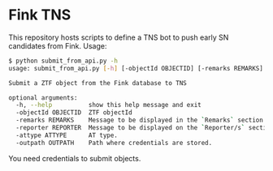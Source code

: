 # Fink TNS

This repository hosts scripts to define a TNS bot to push early SN candidates from Fink. Usage:

```bash
$ python submit_from_api.py -h
usage: submit_from_api.py [-h] [-objectId OBJECTID] [-remarks REMARKS] [-reporter REPORTER] [-attype ATTYPE] [-outpath OUTPATH]

Submit a ZTF object from the Fink database to TNS

optional arguments:
  -h, --help          show this help message and exit
  -objectId OBJECTID  ZTF objectId
  -remarks REMARKS    Message to be displayed in the `Remarks` section on TNS
  -reporter REPORTER  Message to be displayed on the `Reporter/s` section on TNS
  -attype ATTYPE      AT type.
  -outpath OUTPATH    Path where credentials are stored.
```

You need credentials to submit objects.
